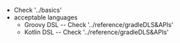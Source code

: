 * Check '../basics'
* acceptable languages
  * Groovy DSL -- Check '../reference/gradleDLS&APIs'
  * Kotlin DSL -- Check '../reference/gradleDLS&APIs'
